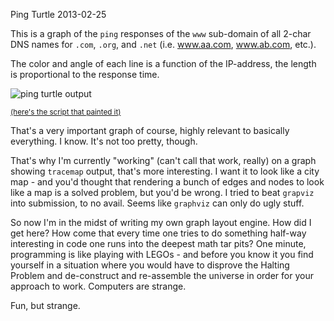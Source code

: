 Ping Turtle
2013-02-25

This is a graph of the `ping` responses of the `www` sub-domain of all 2-char
DNS names for `.com`, `.org`, and `.net` (i.e. www.aa.com, www.ab.com, etc.).

The color and angle of each line is a function of the IP-address, the length
is proportional to the response time.

![ping turtle output](http://r-wos.org/media/pingturtle.png)

<small>[(here's the script that painted it)](https://gist.github.com/rwos/5031023)</small>

That's a very important graph of course, highly relevant to basically
everything. I know. It's not too pretty, though.

That's why I'm currently "working" (can't call that work, really) on a graph
showing `tracemap` output, that's more interesting. I want it to look like a
city map - and you'd thought that rendering a bunch of edges and nodes to
look like a map is a solved problem, but you'd be wrong. I tried to
beat `grapviz` into submission, to no avail. Seems like `graphviz` can only
do ugly stuff.

So now I'm in the midst of writing my own graph layout engine. How did I
get here? How come that every time one tries to do something half-way
interesting in code one runs into the deepest math tar pits? One minute,
programming is like playing with LEGOs - and before you know it you find
yourself in a situation where you would have to disprove the Halting Problem
and de-construct and re-assemble the universe in order for your approach to
work. Computers are strange.

Fun, but strange.

